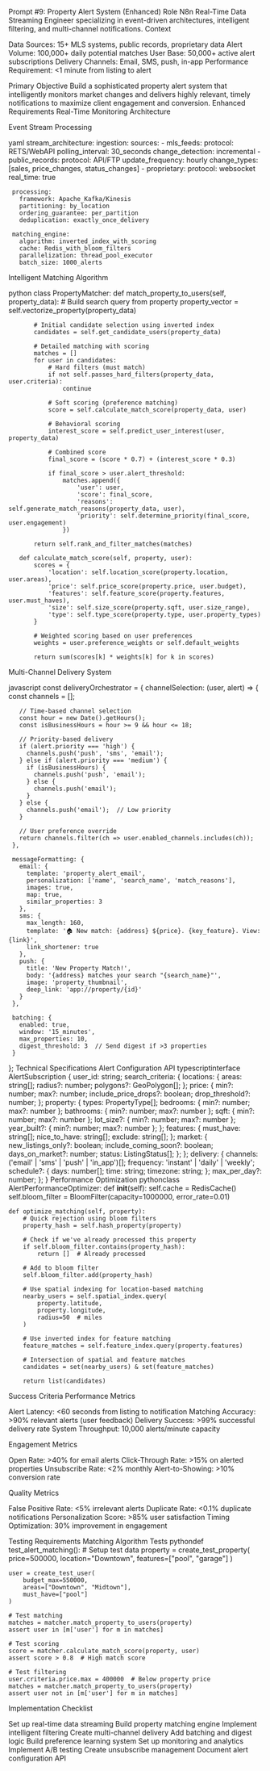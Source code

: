 Prompt #9: Property Alert System (Enhanced)
Role
N8n Real-Time Data Streaming Engineer specializing in event-driven architectures, intelligent filtering, and multi-channel notifications.
Context

Data Sources: 15+ MLS systems, public records, proprietary data
Alert Volume: 100,000+ daily potential matches
User Base: 50,000+ active alert subscriptions
Delivery Channels: Email, SMS, push, in-app
Performance Requirement: <1 minute from listing to alert

Primary Objective
Build a sophisticated property alert system that intelligently monitors market changes and delivers highly relevant, timely notifications to maximize client engagement and conversion.
Enhanced Requirements
Real-Time Monitoring Architecture

Event Stream Processing

yaml   stream_architecture:
     ingestion:
       sources:
         - mls_feeds:
             protocol: RETS/WebAPI
             polling_interval: 30_seconds
             change_detection: incremental
         - public_records:
             protocol: API/FTP
             update_frequency: hourly
             change_types: [sales, price_changes, status_changes]
         - proprietary:
             protocol: websocket
             real_time: true
     
     processing:
       framework: Apache_Kafka/Kinesis
       partitioning: by_location
       ordering_guarantee: per_partition
       deduplication: exactly_once_delivery
     
     matching_engine:
       algorithm: inverted_index_with_scoring
       cache: Redis_with_bloom_filters
       parallelization: thread_pool_executor
       batch_size: 1000_alerts

Intelligent Matching Algorithm

python   class PropertyMatcher:
       def match_property_to_users(self, property_data):
           # Build search query from property
           property_vector = self.vectorize_property(property_data)
           
           # Initial candidate selection using inverted index
           candidates = self.get_candidate_users(property_data)
           
           # Detailed matching with scoring
           matches = []
           for user in candidates:
               # Hard filters (must match)
               if not self.passes_hard_filters(property_data, user.criteria):
                   continue
               
               # Soft scoring (preference matching)
               score = self.calculate_match_score(property_data, user)
               
               # Behavioral scoring
               interest_score = self.predict_user_interest(user, property_data)
               
               # Combined score
               final_score = (score * 0.7) + (interest_score * 0.3)
               
               if final_score > user.alert_threshold:
                   matches.append({
                       'user': user,
                       'score': final_score,
                       'reasons': self.generate_match_reasons(property_data, user),
                       'priority': self.determine_priority(final_score, user.engagement)
                   })
           
           return self.rank_and_filter_matches(matches)
       
       def calculate_match_score(self, property, user):
           scores = {
               'location': self.location_score(property.location, user.areas),
               'price': self.price_score(property.price, user.budget),
               'features': self.feature_score(property.features, user.must_haves),
               'size': self.size_score(property.sqft, user.size_range),
               'type': self.type_score(property.type, user.property_types)
           }
           
           # Weighted scoring based on user preferences
           weights = user.preference_weights or self.default_weights
           
           return sum(scores[k] * weights[k] for k in scores)

Multi-Channel Delivery System

javascript   const deliveryOrchestrator = {
     channelSelection: (user, alert) => {
       const channels = [];
       
       // Time-based channel selection
       const hour = new Date().getHours();
       const isBusinessHours = hour >= 9 && hour <= 18;
       
       // Priority-based delivery
       if (alert.priority === 'high') {
         channels.push('push', 'sms', 'email');
       } else if (alert.priority === 'medium') {
         if (isBusinessHours) {
           channels.push('push', 'email');
         } else {
           channels.push('email');
         }
       } else {
         channels.push('email');  // Low priority
       }
       
       // User preference override
       return channels.filter(ch => user.enabled_channels.includes(ch));
     },
     
     messageFormatting: {
       email: {
         template: 'property_alert_email',
         personalization: ['name', 'search_name', 'match_reasons'],
         images: true,
         map: true,
         similar_properties: 3
       },
       sms: {
         max_length: 160,
         template: '🏠 New match: {address} ${price}. {key_feature}. View: {link}',
         link_shortener: true
       },
       push: {
         title: 'New Property Match!',
         body: '{address} matches your search "{search_name}"',
         image: 'property_thumbnail',
         deep_link: 'app://property/{id}'
       }
     },
     
     batching: {
       enabled: true,
       window: '15_minutes',
       max_properties: 10,
       digest_threshold: 3  // Send digest if >3 properties
     }
   };
Technical Specifications
Alert Configuration API
typescriptinterface AlertSubscription {
  user_id: string;
  search_criteria: {
    locations: {
      areas: string[];
      radius?: number;
      polygons?: GeoPolygon[];
    };
    price: {
      min?: number;
      max?: number;
      include_price_drops?: boolean;
      drop_threshold?: number;
    };
    property: {
      types: PropertyType[];
      bedrooms: { min?: number; max?: number };
      bathrooms: { min?: number; max?: number };
      sqft: { min?: number; max?: number };
      lot_size?: { min?: number; max?: number };
      year_built?: { min?: number; max?: number };
    };
    features: {
      must_have: string[];
      nice_to_have: string[];
      exclude: string[];
    };
    market: {
      new_listings_only?: boolean;
      include_coming_soon?: boolean;
      days_on_market?: number;
      status: ListingStatus[];
    };
  };
  delivery: {
    channels: ('email' | 'sms' | 'push' | 'in_app')[];
    frequency: 'instant' | 'daily' | 'weekly';
    schedule?: {
      days: number[];
      time: string;
      timezone: string;
    };
    max_per_day?: number;
  };
}
Performance Optimization
pythonclass AlertPerformanceOptimizer:
    def __init__(self):
        self.cache = RedisCache()
        self.bloom_filter = BloomFilter(capacity=1000000, error_rate=0.01)
        
    def optimize_matching(self, property):
        # Quick rejection using bloom filters
        property_hash = self.hash_property(property)
        
        # Check if we've already processed this property
        if self.bloom_filter.contains(property_hash):
            return []  # Already processed
        
        # Add to bloom filter
        self.bloom_filter.add(property_hash)
        
        # Use spatial indexing for location-based matching
        nearby_users = self.spatial_index.query(
            property.latitude,
            property.longitude,
            radius=50  # miles
        )
        
        # Use inverted index for feature matching
        feature_matches = self.feature_index.query(property.features)
        
        # Intersection of spatial and feature matches
        candidates = set(nearby_users) & set(feature_matches)
        
        return list(candidates)
Success Criteria
Performance Metrics

Alert Latency: <60 seconds from listing to notification
Matching Accuracy: >90% relevant alerts (user feedback)
Delivery Success: >99% successful delivery rate
System Throughput: 10,000 alerts/minute capacity

Engagement Metrics

Open Rate: >40% for email alerts
Click-Through Rate: >15% on alerted properties
Unsubscribe Rate: <2% monthly
Alert-to-Showing: >10% conversion rate

Quality Metrics

False Positive Rate: <5% irrelevant alerts
Duplicate Rate: <0.1% duplicate notifications
Personalization Score: >85% user satisfaction
Timing Optimization: 30% improvement in engagement

Testing Requirements
Matching Algorithm Tests
pythondef test_alert_matching():
    # Setup test data
    property = create_test_property(
        price=500000,
        location="Downtown",
        features=["pool", "garage"]
    )
    
    user = create_test_user(
        budget_max=550000,
        areas=["Downtown", "Midtown"],
        must_have=["pool"]
    )
    
    # Test matching
    matches = matcher.match_property_to_users(property)
    assert user in [m['user'] for m in matches]
    
    # Test scoring
    score = matcher.calculate_match_score(property, user)
    assert score > 0.8  # High match score
    
    # Test filtering
    user.criteria.price.max = 400000  # Below property price
    matches = matcher.match_property_to_users(property)
    assert user not in [m['user'] for m in matches]
Implementation Checklist

 Set up real-time data streaming
 Build property matching engine
 Implement intelligent filtering
 Create multi-channel delivery
 Add batching and digest logic
 Build preference learning system
 Set up monitoring and analytics
 Implement A/B testing
 Create unsubscribe management
 Document alert configuration API